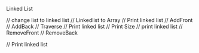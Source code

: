 Linked List

// change list to linked list
// Linkedlist to Array
// Print linked list
// AddFront
// AddBack
// Traverse
// Print linked list
// Print Size
// print linked list
// RemoveFront
// RemoveBack

// Print linked list

